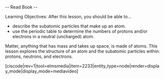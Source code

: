 -- Read Book --

Learning Objectives: After this lesson, you should be able to…

*   describe the subatomic particles that make up an atom.
*   use the periodic table to determine the numbers of protons and/or electrons in a neutral (uncharged) atom.


Matter, anything that has mass and takes up space, is made of atoms.  This lesson explores the structure of an atom and the subatomic particles within: protons, neutrons, and electrons.  

[ciscode|rev=1|tool=elmsmedia|item=2233|entity_type=node|render=display_mode|display_mode=mediavideo]